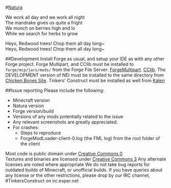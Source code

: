 #[Natura](http://www.minecraftforum.net/topic/1753754-natura/)

We work all day and we work all night 	 
The mandrake gives us quite a fright 	 
We munch on berries high and lo 	 
While we search for herbs to grow 	 

Heyo, Redwood trees! Chop them all day long~ 	 
Heyo, Redwood trees! Chop them all day long~ 	

##Development 
Install Forge as usual, and setup your IDE as with any other Forge project. Forge Multipart, and CClib must be installed to `forge/mcp/jars/mods/` from the  Forge File Server: [ForgeMultipart](http://files.minecraftforge.net/ForgeMultipart/). [CClib](http://files.minecraftforge.net/CodeChickenLib/).  The DEVELOPMENT version of NEI must be installed to the same directory from [Chicken Bones Site](http://www.chickenbones.craftsaddle.org/Files/New_Versions/links.php). Tinkers' Construct must be installed as well from [Kalen](tanis.sunstrike.io/TConstruct/development/)

##Issue reporting
Please include the following:

* Minecraft version
* Natura version
* Forge version/build
* Versions of any mods potentially related to the issue 
* Any relevant screenshots are greatly appreciated.
* For crashes:
	* Steps to reproduce
	* ForgeModLoader-client-0.log (the FML log) from the root folder of the client


Most code is public domain under [Creative Commons 0](http://creativecommons.org/publicdomain/zero/1.0/) 	 
Textures and binaries are licensed under [Creative Commons 3](http://creativecommons.org/licenses/by/3.0/) 
Any alternate licenses are noted where appropriate
We do not take bug reports for outdated builds of Minecraft, or unofficial builds.
If you have queries about any license or the other restrictions, please drop by our IRC channel, #TinkersConstruct on irc.esper.net
